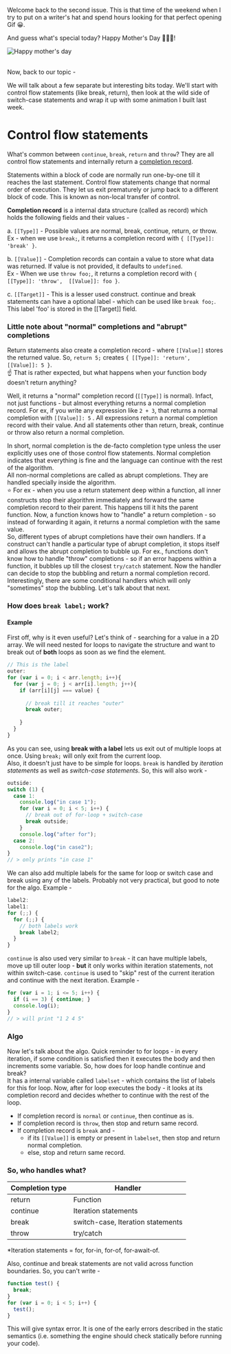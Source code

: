 
Welcome back to the second issue. This is that time of the weekend when I try to put on a writer's hat and spend hours looking for that perfect opening Gif 😀.

And guess what's special today? Happy Mother's Day 👩‍👦‍👦!

![Happy mother's day](https://media.giphy.com/media/xUA7b1YdLklDWnATMQ/giphy.gif)
<br/><br/>

Now, back to our topic -

We will talk about a few separate but interesting bits today. We'll start with control flow statements (like break, return), then look at the wild side of switch-case statements and wrap it up with some animation I built last week.

# Control flow statements
What's common between `continue`, `break`, `return` and `throw`?  They are all control flow statements and internally return a [completion record](https://tc39.es/ecma262/#sec-completion-record-specification-type). 

Statements within a block of code are normally run one-by-one till it reaches the last statement. Control flow statements change that normal order of execution. They let us exit prematurely or jump back to a different block of code. This is known as non-local transfer of control.

<!--
⬆️ It might be hard to think of `return` statements as "exiting prematurely". After all, that's how we are supposed to return any value from a function.  

But the other way of thinking is that return is a user-specified way of exiting from any part of the function body, with a specific value. `return` can be used in the middle of a function, not just at the end.
-->

**Completion record** is a internal data structure (called as record) which holds the following fields and their values -  

a. `[[Type]]` - Possible values are normal, break, continue, return, or throw. Ex - when we use `break;`, it returns a completion record with `{ [[Type]]: 'break' }`.

b. `[[Value]]` - Completion records can contain a value to store what data was returned. If value is not provided, it defaults to `undefined`.  
Ex - When we use `throw foo;`, it returns a completion record with `{ [[Type]]: 'throw',  [[Value]]: foo }`.


c. `[[Target]]` - This is a lesser used construct. continue and break statements can have a optional label - which can be used like `break foo;`. This label 'foo' is stored in the [[Target]] field.

### Little note about "normal" completions and "abrupt" completions

Return statements also create a completion record - where `[[Value]]` stores the returned value. So, `return 5;` creates `{ [[Type]]: 'return', [[Value]]: 5 }`.   
☝️ That is rather expected, but what happens when your function body doesn't return anything?
 
Well, it returns a "normal" completion record (`[[Type]]` is normal). Infact, not just functions - but almost everything returns a normal completion record. For ex, if you write any expression like `2 + 3`, that returns a normal completion with `[[Value]]: 5` .   All expressions return a normal completion record with their value. And all statements other than return, break, continue or throw also return a normal completion.  

In short, normal completion is the de-facto completion type unless the user explicitly uses one of those control flow statements. Normal completion indicates that everything is fine and the language can continue with the rest of the algorithm.  
All non-normal completions are called as abrupt completions. They are handled specially inside the algorithm.  
⭐️ For ex - when you use a return statement deep within a function, all inner constructs stop their algorithm immediately and forward the same completion record to their parent. This happens till it hits the parent function. Now, a function knows how to "handle" a return completion - so instead of forwarding it again, it returns a normal completion with the same value.  
So, different types of abrupt completions have their own handlers. If a construct can't handle a particular type of abrupt completion, it stops itself and allows the abrupt completion to bubble up. For ex., functions don't know how to handle "throw" completions - so if an error happens within a function, it bubbles up till the closest `try/catch` statement. Now the handler can decide to stop the bubbling and return a normal completion record.  
Interestingly, there are some conditional handlers which will only "sometimes" stop the bubbling. Let's talk about that next.

### How does `break label;` work? 

#### Example
First off, why is it even useful?  Let's think of - searching for a value in a 2D array. We will need nested for loops to navigate the structure and want to break out of **both** loops as soon as we find the element.
```js
// This is the label
outer:
for (var i = 0; i < arr.length; i++){
  for (var j = 0; j < arr[i].length; j++){
    if (arr[i][j] === value) {
	  
	  // break till it reaches "outer"
      break outer;
      
    }
  }
}
```
As you can see, using **break with a label** lets us exit out of multiple loops at once. Using `break;` will only exit from the current loop.  
Also, it doesn't just have to be simple for loops. `break` is handled by *iteration statements* as well as *switch-case statements*. So, this will also work -

```js
outside:
switch (1) {
  case 1:
    console.log("in case 1");
    for (var i = 0; i < 5; i++) {
      // break out of for-loop + switch-case
      break outside;
    }
    console.log("after for");
  case 2:
    console.log("in case2");
}
// > only prints "in case 1"
```

We can also add multiple labels for the same for loop or switch case and break using any of the labels. Probably not very practical, but good to note for the algo. Example -
```js
label2:
label1:
for (;;) {
  for (;;) {
    // both labels work
    break label2;
  }
}
```

`continue` is also used very similar to `break` - it can have multiple labels, move up till outer loop - **but** it only works within iteration statements, not within switch-case. `continue` is used to "skip" rest of the current iteration and continue with the next iteration. Example -

```js
for (var i = 1; i <= 5; i++) {
  if (i == 3) { continue; }
  console.log(i);
}
// > will print "1 2 4 5"
```

### Algo

Now let's talk about the algo. Quick reminder to for loops - in every iteration, if some condition is satisfied then it executes the body and then increments some variable. So, how does for loop handle continue and break?  
 It has a internal variable called `labelset` - which contains the list of labels for this for loop. Now, after for loop executes the body - it looks at its completion record and decides whether to continue with the rest of the loop.  

* If completion record is `normal` or `continue`, then continue as is.
* If completion record is `throw`, then stop and return same record.
* If completion record is `break` and -
	*  if its `[[Value]]` is empty or present in `labelset`, then stop  and return normal completion.
	*  else, stop and return same record.

### So, who handles what?

| Completion type | Handler    |
|-----------------|------------|
| return          | Function   |
| continue        | Iteration statements |
| break           | switch-case, Iteration  statements |
| throw           | try/catch  |

*Iteration statements = for, for-in, for-of, for-await-of.

Also, continue and break statements are not valid across function boundaries. So, you can't write -
```js
function test() {
  break;
}
for (var i = 0; i < 5; i++) {
  test();
}
```
This will give syntax error. It is one of the early errors described in the static semantics (i.e. something the engine should check statically before running your code).
<!--stackedit_data:
eyJoaXN0b3J5IjpbLTU1NDQ1MDU1NSwtNjYyNjMxNzgzLC02Nj
I2MzE3ODMsNTg5NTM2MTY5LC02MzM0OTQ2MjMsMjc2NTI0Njg5
LC0xOTYxNTUxMTc4LDE0OTI5NjQxODAsLTI4NDAzMTY4LC0xMD
k0MTM4OTc0LC0xMDQ1NzY5OTQyLDk2MjUwMTE1OCwxMTM5NDA4
NDkwLDQ3ODUxMzg0MiwxMzY2MzgwOTEwLDU0ODI2MjU5NiwtMT
IzNjYzNjQ3MSwxMjEyMjM4MTcxLC0xMDAxMzU4NjkzLC01MzQ1
NDQ2MzJdfQ==
-->
